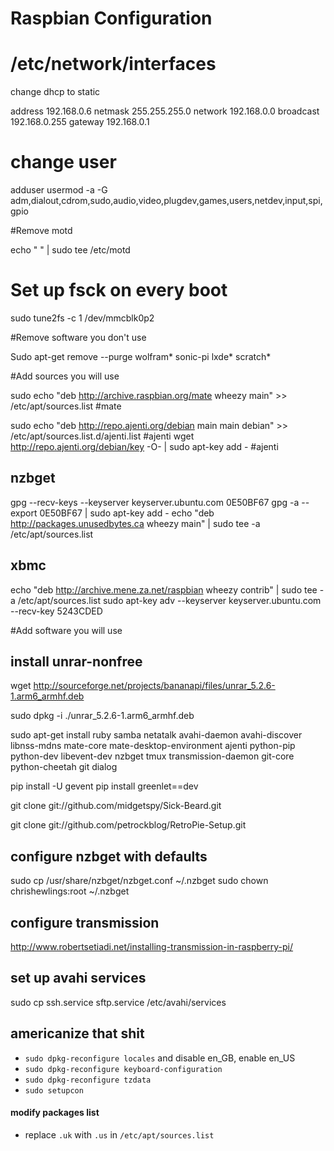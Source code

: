 Raspbian Configuration
======================

# /etc/network/interfaces

change dhcp to static

address 192.168.0.6
netmask 255.255.255.0
network 192.168.0.0
broadcast 192.168.0.255
gateway 192.168.0.1


# change user

adduser <name>
usermod -a -G adm,dialout,cdrom,sudo,audio,video,plugdev,games,users,netdev,input,spi,gpio <name>

#Remove motd

echo " " | sudo tee /etc/motd

# Set up fsck on every boot
sudo tune2fs -c 1 /dev/mmcblk0p2

#Remove software you don't use

Sudo apt-get remove --purge wolfram* sonic-pi lxde* scratch*

#Add sources you will use

sudo echo "deb http://archive.raspbian.org/mate wheezy main" >> /etc/apt/sources.list #mate

sudo echo "deb http://repo.ajenti.org/debian main main debian" >> /etc/apt/sources.list.d/ajenti.list #ajenti
wget http://repo.ajenti.org/debian/key -O- | sudo apt-key add - #ajenti

## nzbget

gpg --recv-keys --keyserver keyserver.ubuntu.com 0E50BF67
gpg -a --export 0E50BF67 | sudo apt-key add -
echo "deb http://packages.unusedbytes.ca wheezy main" | sudo tee -a /etc/apt/sources.list

## xbmc

echo "deb http://archive.mene.za.net/raspbian wheezy contrib" | sudo tee -a /etc/apt/sources.list
sudo apt-key adv --keyserver keyserver.ubuntu.com --recv-key 5243CDED


#Add software you will use

## install unrar-nonfree

wget http://sourceforge.net/projects/bananapi/files/unrar_5.2.6-1.arm6_armhf.deb

sudo dpkg -i ./unrar_5.2.6-1.arm6_armhf.deb


sudo apt-get install ruby samba netatalk avahi-daemon avahi-discover libnss-mdns mate-core mate-desktop-environment ajenti python-pip python-dev libevent-dev nzbget tmux transmission-daemon git-core python-cheetah git dialog

pip install -U gevent
pip install greenlet==dev

git clone git://github.com/midgetspy/Sick-Beard.git

git clone git://github.com/petrockblog/RetroPie-Setup.git



## configure nzbget with defaults

sudo cp /usr/share/nzbget/nzbget.conf ~/.nzbget
sudo chown chrishewlings:root ~/.nzbget


## configure transmission

http://www.robertsetiadi.net/installing-transmission-in-raspberry-pi/


## set up avahi services

sudo cp ssh.service sftp.service /etc/avahi/services

## americanize that shit

- `sudo dpkg-reconfigure locales` and disable en_GB, enable en_US
- `sudo dpkg-reconfigure keyboard-configuration`
- `sudo dpkg-reconfigure tzdata`
- `sudo setupcon`
#### modify packages list
- replace `.uk` with `.us` in `/etc/apt/sources.list`

